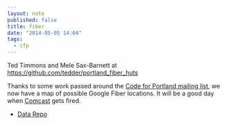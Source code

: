 ```yaml
---
layout: note
published: false
title: fiber
date: "2014-05-05 14:04"
tags: 
  - cfp
---
```


<script src="https://embed.github.com/view/geojson/tedder/portland_fiber_huts/master/fiber_huts_highlighted.geojson"></script><p>Ted Timmons and Mele Sax-Barnett at <a href="https://github.com/tedder/portland_fiber_huts">https://github.com/tedder/portland_fiber_huts</a></p>

Thanks to some work passed around the [Code for Portland mailing list](https://groups.google.com/forum/#!topic/code-for-portland/b-Csn_vJpgU), we now have a map of possible Google Fiber locations.  It will be a good day when [Comcast](https://www.youtube.com/watch?v=HAo5GgaJmsA) gets fired. 

* [Data Repo](https://github.com/tedder/portland_fiber_huts)